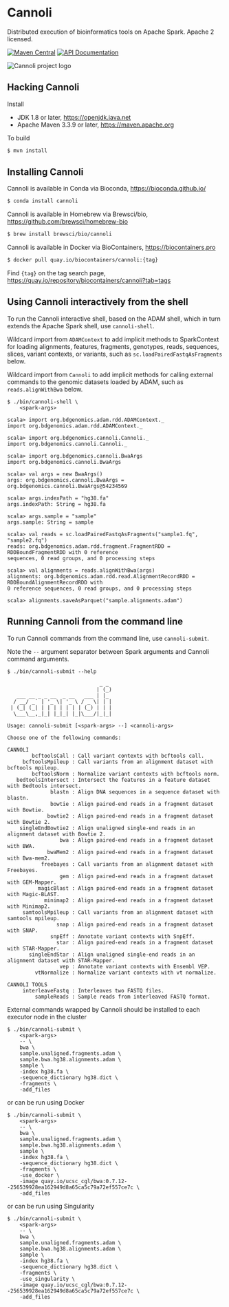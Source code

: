 # Cannoli
Distributed execution of bioinformatics tools on Apache Spark. Apache 2 licensed.

[![Maven Central](https://img.shields.io/maven-central/v/org.bdgenomics.cannoli/cannoli-parent-spark3_2.12.svg?maxAge=600)](http://search.maven.org/#search%7Cga%7C1%7Corg.bdgenomics.cannoli)
[![API Documentation](http://javadoc.io/badge/org.bdgenomics.cannoli/cannoli-cli-spark3_2.12.svg?color=brightgreen&label=scaladoc)](http://javadoc.io/doc/org.bdgenomics.cannoli/cannoli-core-spark3_2.12)

![Cannoli project logo](https://github.com/heuermh/cannoli/raw/master/images/cannoli-shells.jpg)


## Hacking Cannoli

Install

 * JDK 1.8 or later, https://openjdk.java.net
 * Apache Maven 3.3.9 or later, https://maven.apache.org

To build

```bash
$ mvn install
```

## Installing Cannoli

Cannoli is available in Conda via Bioconda, https://bioconda.github.io/

```bash
$ conda install cannoli
```

Cannoli is available in Homebrew via Brewsci/bio, https://github.com/brewsci/homebrew-bio

```bash
$ brew install brewsci/bio/cannoli
```

Cannoli is available in Docker via BioContainers, https://biocontainers.pro

```bash
$ docker pull quay.io/biocontainers/cannoli:{tag}
```

Find `{tag}` on the tag search page, https://quay.io/repository/biocontainers/cannoli?tab=tags


## Using Cannoli interactively from the shell

To run the Cannoli interactive shell, based on the ADAM shell, which in turn extends the
Apache Spark shell, use `cannoli-shell`.

Wildcard import from `ADAMContext` to add implicit methods to SparkContext for loading
alignments, features, fragments, genotypes, reads, sequences, slices, variant contexts,
or variants, such as `sc.loadPairedFastqAsFragments` below.

Wildcard import from `Cannoli` to add implicit methods for calling external commands to the
genomic datasets loaded by ADAM, such as `reads.alignWithBwa` below.

```
$ ./bin/cannoli-shell \
    <spark-args>

scala> import org.bdgenomics.adam.rdd.ADAMContext._
import org.bdgenomics.adam.rdd.ADAMContext._

scala> import org.bdgenomics.cannoli.Cannoli._
import org.bdgenomics.cannoli.Cannoli._

scala> import org.bdgenomics.cannoli.BwaArgs
import org.bdgenomics.cannoli.BwaArgs

scala> val args = new BwaArgs()
args: org.bdgenomics.cannoli.BwaArgs = org.bdgenomics.cannoli.BwaArgs@54234569

scala> args.indexPath = "hg38.fa"
args.indexPath: String = hg38.fa

scala> args.sample = "sample"
args.sample: String = sample

scala> val reads = sc.loadPairedFastqAsFragments("sample1.fq", "sample2.fq")
reads: org.bdgenomics.adam.rdd.fragment.FragmentRDD = RDDBoundFragmentRDD with 0 reference
sequences, 0 read groups, and 0 processing steps

scala> val alignments = reads.alignWithBwa(args)
alignments: org.bdgenomics.adam.rdd.read.AlignmentRecordRDD = RDDBoundAlignmentRecordRDD with
0 reference sequences, 0 read groups, and 0 processing steps

scala> alignments.saveAsParquet("sample.alignments.adam")
```


## Running Cannoli from the command line

To run Cannoli commands from the command line, use `cannoli-submit`.

Note the ```--``` argument separator between Spark arguments and Cannoli command arguments.

```
$ ./bin/cannoli-submit --help

                              _ _ 
                             | (_)
   ___ __ _ _ __  _ __   ___ | |_ 
  / __/ _` | '_ \| '_ \ / _ \| | |
 | (_| (_| | | | | | | | (_) | | |
  \___\__,_|_| |_|_| |_|\___/|_|_|

Usage: cannoli-submit [<spark-args> --] <cannoli-args>

Choose one of the following commands:

CANNOLI
        bcftoolsCall : Call variant contexts with bcftools call.
     bcftoolsMpileup : Call variants from an alignment dataset with bcftools mpileup.
        bcftoolsNorm : Normalize variant contexts with bcftools norm.
   bedtoolsIntersect : Intersect the features in a feature dataset with Bedtools intersect.
              blastn : Align DNA sequences in a sequence dataset with blastn.
              bowtie : Align paired-end reads in a fragment dataset with Bowtie.
             bowtie2 : Align paired-end reads in a fragment dataset with Bowtie 2.
    singleEndBowtie2 : Align unaligned single-end reads in an alignment dataset with Bowtie 2.
                 bwa : Align paired-end reads in a fragment dataset with BWA.
             bwaMem2 : Align paired-end reads in a fragment dataset with Bwa-mem2.
           freebayes : Call variants from an alignment dataset with Freebayes.
                 gem : Align paired-end reads in a fragment dataset with GEM-Mapper.
          magicBlast : Align paired-end reads in a fragment dataset with Magic-BLAST.
            minimap2 : Align paired-end reads in a fragment dataset with Minimap2.
     samtoolsMpileup : Call variants from an alignment dataset with samtools mpileup.
                snap : Align paired-end reads in a fragment dataset with SNAP.
              snpEff : Annotate variant contexts with SnpEff.
                star : Align paired-end reads in a fragment dataset with STAR-Mapper.
       singleEndStar : Align unaligned single-end reads in an alignment dataset with STAR-Mapper.
                 vep : Annotate variant contexts with Ensembl VEP.
         vtNormalize : Normalize variant contexts with vt normalize.

CANNOLI TOOLS
     interleaveFastq : Interleaves two FASTQ files.
         sampleReads : Sample reads from interleaved FASTQ format.
```


External commands wrapped by Cannoli should be installed to each executor node in the cluster

```
$ ./bin/cannoli-submit \
    <spark-args>
    -- \
    bwa \
    sample.unaligned.fragments.adam \
    sample.bwa.hg38.alignments.adam \
    sample \
    -index hg38.fa \
    -sequence_dictionary hg38.dict \
    -fragments \
    -add_files
```

or can be run using Docker

```
$ ./bin/cannoli-submit \
    <spark-args>
    -- \
    bwa \
    sample.unaligned.fragments.adam \
    sample.bwa.hg38.alignments.adam \
    sample \
    -index hg38.fa \
    -sequence_dictionary hg38.dict \
    -fragments \
    -use_docker \
    -image quay.io/ucsc_cgl/bwa:0.7.12--256539928ea162949d8a65ca5c79a72ef557ce7c \
    -add_files
```

or can be run using Singularity

```
$ ./bin/cannoli-submit \
    <spark-args>
    -- \
    bwa \
    sample.unaligned.fragments.adam \
    sample.bwa.hg38.alignments.adam \
    sample \
    -index hg38.fa \
    -sequence_dictionary hg38.dict \
    -fragments \
    -use_singularity \
    -image quay.io/ucsc_cgl/bwa:0.7.12--256539928ea162949d8a65ca5c79a72ef557ce7c \
    -add_files
```
